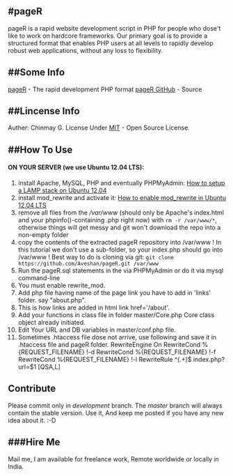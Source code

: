 #pageR
----------------------

pageR is a rapid website development script in PHP for people who dose't like to work on hardcore frameworks.
Our primary goal is to provide a structured format that enables PHP users at all levels to rapidly develop robust web applications, without any loss to flexibility.

##Some Info
----------------------------

[pageR](http://www.aveshan.com) - The rapid development PHP format
[pageR GitHub](https://github.com/Aveshan/pageR) - Source

##Lincense Info
---------------------------------

Auther: Chinmay G.
License Under [MIT](http://opensource.org/licenses/MIT) - Open Source License.


##How To Use
---------------------------

#### ON YOUR SERVER (we use Ubuntu 12.04 LTS):

1. install Apache, MySQL, PHP and eventually PHPMyAdmin: [How to setup a LAMP stack on Ubuntu 12.04](http://www.dev-metal.com/setup-basic-lamp-stack-linux-apache-mysql-php-ubuntu-12-04/)
2. install mod_rewrite and activate it: [How to enable mod_rewrite in Ubuntu 12.04 LTS](http://www.dev-metal.com/enable-mod_rewrite-ubuntu-12-04-lts/)
3. remove all files from the */var/www* (should only be Apache's index.html and your phpinfo()-containing .php right now) with `rm -r /var/www/*`,
otherwise things will get messy and git won't download the repo into a non-empty folder
4. copy the contents of the extracted pageR repository into /var/www ! In this tutorial we don't use a sub-folder,  so your index.php should go into /var/www !
Best way to do is cloning via git: `git clone https://github.com/Aveshan/pageR.git /var/www`
5. Run the pageR.sql statements in the via PHPMyAdmin or do it via mysql command-line
5. You must enable rewrite_mod.
7. Add php file having name of the page link you have to add in 'links' folder. say "about.php".
8. This is how links are added in html link href='<?php ech0 URL;?>/about'.
9. Add your functions in class file in folder master/Core.php Core class object already initiated.
10. Edit Your URL and DB variables in master/conf.php file.
11. Sometimes .htaccess file dose not arrive, use following and save it in .htaccess file and pageR folder.
RewriteEngine On
RewriteCond %{REQUEST_FILENAME} !-d
RewriteCond %{REQUEST_FILENAME} !-f
RewriteCond %{REQUEST_FILENAME} !-l
RewriteRule ^(.+)$ index.php?url=$1 [QSA,L]

## Contribute

Please commit only in *development* branch. The *master* branch will always contain the stable version.
Use it, And keep me posted if you have any new idea about it. :-D

###Hire Me
---------------------------
Mail me, I am available for freelance work, Remote worldwide or locally in India.